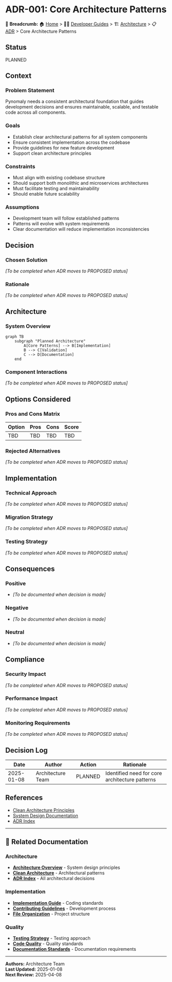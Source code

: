# ADR-001: Core Architecture Patterns

🍞 **Breadcrumb:** 🏠 [Home](../../../index.md) > 👨‍💻 [Developer Guides](../../README.md) > 🏗️ [Architecture](../README.md) > 📋 [ADR](README.md) > Core Architecture Patterns

## Status

PLANNED

## Context

### Problem Statement
Pynomaly needs a consistent architectural foundation that guides development decisions and ensures maintainable, scalable, and testable code across all components.

### Goals
- Establish clear architectural patterns for all system components
- Ensure consistent implementation across the codebase
- Provide guidelines for new feature development
- Support clean architecture principles

### Constraints
- Must align with existing codebase structure
- Should support both monolithic and microservices architectures
- Must facilitate testing and maintainability
- Should enable future scalability

### Assumptions
- Development team will follow established patterns
- Patterns will evolve with system requirements
- Clear documentation will reduce implementation inconsistencies

## Decision

### Chosen Solution
*[To be completed when ADR moves to PROPOSED status]*

### Rationale
*[To be completed when ADR moves to PROPOSED status]*

## Architecture

### System Overview
```mermaid
graph TB
    subgraph "Planned Architecture"
        A[Core Patterns] --> B[Implementation]
        B --> C[Validation]
        C --> D[Documentation]
    end
```

### Component Interactions
*[To be completed when ADR moves to PROPOSED status]*

## Options Considered

### Pros and Cons Matrix

| Option | Pros | Cons | Score |
|--------|------|------|-------|
| TBD | TBD | TBD | TBD |

### Rejected Alternatives
*[To be completed when ADR moves to PROPOSED status]*

## Implementation

### Technical Approach
*[To be completed when ADR moves to PROPOSED status]*

### Migration Strategy
*[To be completed when ADR moves to PROPOSED status]*

### Testing Strategy
*[To be completed when ADR moves to PROPOSED status]*

## Consequences

### Positive
- *[To be documented when decision is made]*

### Negative
- *[To be documented when decision is made]*

### Neutral
- *[To be documented when decision is made]*

## Compliance

### Security Impact
*[To be completed when ADR moves to PROPOSED status]*

### Performance Impact
*[To be completed when ADR moves to PROPOSED status]*

### Monitoring Requirements
*[To be completed when ADR moves to PROPOSED status]*

## Decision Log

| Date | Author | Action | Rationale |
|------|--------|--------|--------------|
| 2025-01-08 | Architecture Team | PLANNED | Identified need for core architecture patterns |

## References

- [Clean Architecture Principles](../overview.md)
- [System Design Documentation](../system-design.md)
- [ADR Index](README.md)

---

## 🔗 **Related Documentation**

### **Architecture**
- **[Architecture Overview](../README.md)** - System design principles
- **[Clean Architecture](../overview.md)** - Architectural patterns
- **[ADR Index](README.md)** - All architectural decisions

### **Implementation**
- **[Implementation Guide](../../contributing/IMPLEMENTATION_GUIDE.md)** - Coding standards
- **[Contributing Guidelines](../../contributing/CONTRIBUTING.md)** - Development process
- **[File Organization](../../contributing/FILE_ORGANIZATION_STANDARDS.md)** - Project structure

### **Quality**
- **[Testing Strategy](../../testing/README.md)** - Testing approach
- **[Code Quality](../../quality/README.md)** - Quality standards
- **[Documentation Standards](../../contributing/documentation.md)** - Documentation requirements

---

**Authors:** Architecture Team  
**Last Updated:** 2025-01-08  
**Next Review:** 2025-04-08

